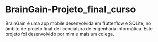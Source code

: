 # BrainGain-Projeto_final_curso
 BrainGain é uma app mobile desenvolvida em flutterflow e SQLite, no âmbito de projeto final de licenciatura de engenharia informática. Este projeto foi desenvolvido por mim e mais um colega. 
